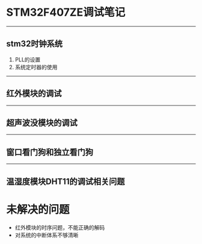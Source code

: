 

# STM32F407ZE调试笔记

------------------

## stm32时钟系统

1. PLL的设置
2. 系统定时器的使用

---------------
## 红外模块的调试
-----------------
## 超声波没模块的调试
-----------------
## 窗口看门狗和独立看门狗
-----------------
## 温湿度模块DHT11的调试相关问题


# 未解决的问题

- 红外模块的时序问题，不能正确的解码
- 对系统的中断体系不够清晰
